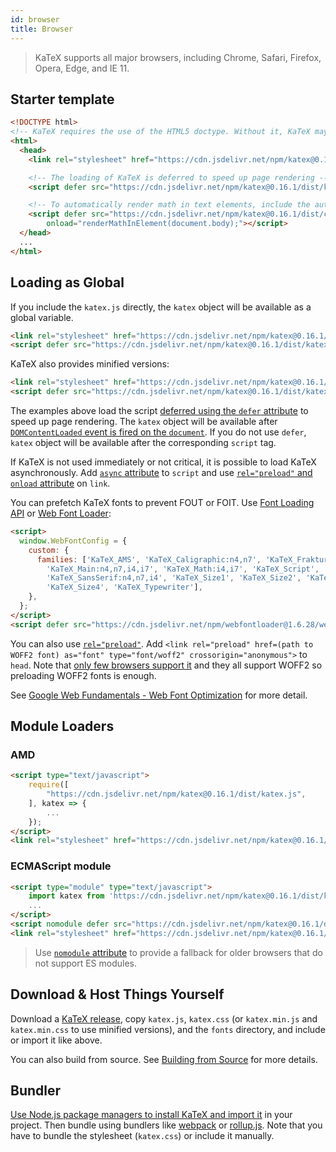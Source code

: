 ```yaml
---
id: browser
title: Browser
---
```

> KaTeX supports all major browsers, including Chrome, Safari, Firefox, Opera, Edge, and IE 11.

## Starter template

```html
<!DOCTYPE html>
<!-- KaTeX requires the use of the HTML5 doctype. Without it, KaTeX may not render properly -->
<html>
  <head>
    <link rel="stylesheet" href="https://cdn.jsdelivr.net/npm/katex@0.16.1/dist/katex.min.css" integrity="sha384-pe7s+HmY6KvqRkrRRUr4alQJ0SkmzCft3RpK1ttGMa7qk8Abp/MEa/4wgceRHloO" crossorigin="anonymous">

    <!-- The loading of KaTeX is deferred to speed up page rendering -->
    <script defer src="https://cdn.jsdelivr.net/npm/katex@0.16.1/dist/katex.min.js" integrity="sha384-YYpuPYVAiGj+ZojhNMsgPOEZqjDxPzaUxsIHRgIda7sbl1uLOwzlHW9lGXMcorkx" crossorigin="anonymous"></script>

    <!-- To automatically render math in text elements, include the auto-render extension: -->
    <script defer src="https://cdn.jsdelivr.net/npm/katex@0.16.1/dist/contrib/auto-render.min.js" integrity="sha384-+XBljXPPiv+OzfbB3cVmLHf4hdUFHlWNZN5spNQ7rmHTXpd7WvJum6fIACpNNfIR" crossorigin="anonymous"
        onload="renderMathInElement(document.body);"></script>
  </head>
  ...
</html>
```

## Loading as Global
If you include the `katex.js` directly, the `katex` object will be available as
a global variable.

```html
<link rel="stylesheet" href="https://cdn.jsdelivr.net/npm/katex@0.16.1/dist/katex.css" integrity="sha384-qczADvRNoex1o8TiNs0/3dcNPcXQ+AddvoSjrS7DHLFOGv/5IVv0Y3dMAb70s6rD" crossorigin="anonymous">
<script defer src="https://cdn.jsdelivr.net/npm/katex@0.16.1/dist/katex.js" integrity="sha384-y2XWpIK4xcw2qDud8xRfWDD06XzgZPNg1l8GUndt4lhnvHHKONzzO2Nts7ymOe/7" crossorigin="anonymous"></script>
```

KaTeX also provides minified versions:

```html
<link rel="stylesheet" href="https://cdn.jsdelivr.net/npm/katex@0.16.1/dist/katex.min.css" integrity="sha384-pe7s+HmY6KvqRkrRRUr4alQJ0SkmzCft3RpK1ttGMa7qk8Abp/MEa/4wgceRHloO" crossorigin="anonymous">
<script defer src="https://cdn.jsdelivr.net/npm/katex@0.16.1/dist/katex.min.js" integrity="sha384-YYpuPYVAiGj+ZojhNMsgPOEZqjDxPzaUxsIHRgIda7sbl1uLOwzlHW9lGXMcorkx" crossorigin="anonymous"></script>
```

The examples above load the script [deferred using the `defer` attribute](https://developer.mozilla.org/en/HTML/Element/script#Attributes)
to speed up page rendering. The `katex` object will be available after
[`DOMContentLoaded` event is fired on the `document`](https://developer.mozilla.org/ko/docs/Web/Reference/Events/DOMContentLoaded).
If you do not use `defer`, `katex` object will be available after the corresponding
`script` tag.

If KaTeX is not used immediately or not critical, it is possible to load KaTeX
asynchronously. Add [`async` attribute](https://developer.mozilla.org/en/HTML/Element/script#Attributes)
to `script` and use [`rel="preload"` and `onload` attribute](https://github.com/filamentgroup/loadCSS)
on `link`.

You can prefetch KaTeX fonts to prevent FOUT or FOIT. Use [Font Loading API](https://developer.mozilla.org/en-US/docs/Web/API/CSS_Font_Loading_API)
or [Web Font Loader](https://github.com/typekit/webfontloader):

```html
<script>
  window.WebFontConfig = {
    custom: {
      families: ['KaTeX_AMS', 'KaTeX_Caligraphic:n4,n7', 'KaTeX_Fraktur:n4,n7',
        'KaTeX_Main:n4,n7,i4,i7', 'KaTeX_Math:i4,i7', 'KaTeX_Script',
        'KaTeX_SansSerif:n4,n7,i4', 'KaTeX_Size1', 'KaTeX_Size2', 'KaTeX_Size3',
        'KaTeX_Size4', 'KaTeX_Typewriter'],
    },
  };
</script>
<script defer src="https://cdn.jsdelivr.net/npm/webfontloader@1.6.28/webfontloader.js" integrity="sha256-4O4pS1SH31ZqrSO2A/2QJTVjTPqVe+jnYgOWUVr7EEc=" crossorigin="anonymous"></script>
```

You can also use [`rel="preload"`](https://developer.mozilla.org/en-US/docs/Web/HTML/Preloading_content).
Add `<link rel="preload" href=(path to WOFF2 font) as="font" type="font/woff2" crossorigin="anonymous">`
to `head`. Note that [only few browsers support it](https://caniuse.com/#feat=link-rel-preload)
and they all support WOFF2 so preloading WOFF2 fonts is enough.

See [Google Web Fundamentals - Web Font Optimization](https://developers.google.com/web/fundamentals/performance/optimizing-content-efficiency/webfont-optimization)
for more detail.

## Module Loaders
### AMD
```html
<script type="text/javascript">
    require([
        "https://cdn.jsdelivr.net/npm/katex@0.16.1/dist/katex.js",
    ], katex => {
        ...
    });
</script>
<link rel="stylesheet" href="https://cdn.jsdelivr.net/npm/katex@0.16.1/dist/katex.css" integrity="sha384-qczADvRNoex1o8TiNs0/3dcNPcXQ+AddvoSjrS7DHLFOGv/5IVv0Y3dMAb70s6rD" crossorigin="anonymous">
```

### ECMAScript module
```html
<script type="module" type="text/javascript">
    import katex from 'https://cdn.jsdelivr.net/npm/katex@0.16.1/dist/katex.mjs';
    ...
</script>
<script nomodule defer src="https://cdn.jsdelivr.net/npm/katex@0.16.1/dist/katex.js" integrity="sha384-y2XWpIK4xcw2qDud8xRfWDD06XzgZPNg1l8GUndt4lhnvHHKONzzO2Nts7ymOe/7" crossorigin="anonymous"></script>
<link rel="stylesheet" href="https://cdn.jsdelivr.net/npm/katex@0.16.1/dist/katex.css" integrity="sha384-qczADvRNoex1o8TiNs0/3dcNPcXQ+AddvoSjrS7DHLFOGv/5IVv0Y3dMAb70s6rD" crossorigin="anonymous">
```

> Use [`nomodule` attribute](https://developer.mozilla.org/en/HTML/Element/script#Attributes)
to provide a fallback for older browsers that do not support ES modules.

## Download & Host Things Yourself
Download a [KaTeX release](https://github.com/KaTeX/KaTeX/releases),
copy `katex.js`, `katex.css`
(or `katex.min.js` and `katex.min.css` to use minified versions),
and the `fonts` directory, and include or import it like above.

You can also build from source. See [Building from Source](node.md#building-from-source)
for more details.

## Bundler
[Use Node.js package managers to install KaTeX and import it](node.md) in your
project. Then bundle using bundlers like [webpack](https://webpack.js.org/) or
[rollup.js](https://rollupjs.org/). Note that you have to bundle the stylesheet
(`katex.css`) or include it manually.
